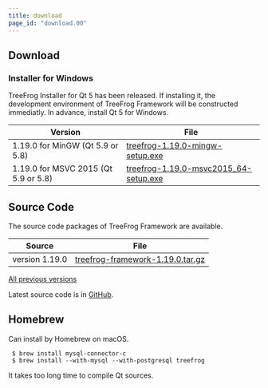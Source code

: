 ```yaml
---
title: download
page_id: "download.00"
---
```


## Download

### Installer for Windows

TreeFrog Installer for Qt 5 has been released. If installing it, the development environment of TreeFrog Framework will be constructed immediatly. In advance, install Qt 5 for Windows.

<div class="table-div" markdown="1">

| Version                           | File                                   |
|-------------------------------------|--------------------------------------|
| 1.19.0 for MinGW (Qt 5.9 or 5.8)    | [treefrog-1.19.0-mingw-setup.exe](https://github.com/treefrogframework/treefrog-framework/releases/download/v1.19.0/treefrog-1.19.0-mingw-setup.exe)   |
| 1.19.0 for MSVC 2015 (Qt 5.9 or 5.8)| [treefrog-1.19.0-msvc2015_64-setup.exe](https://github.com/treefrogframework/treefrog-framework/releases/download/v1.19.0/treefrog-1.19.0-msvc2015_64-setup.exe) |

</div>


## Source Code

The source code packages of TreeFrog Framework are available.

<div class="table-div" markdown="1">

| Source         | File                             |
|----------------|----------------------------------|
| version 1.19.0 | [treefrog-framework-1.19.0.tar.gz](https://github.com/treefrogframework/treefrog-framework/archive/v1.19.0.tar.gz) |

 </div>

[All previous versions](https://github.com/treefrogframework/treefrog-framework/releases)

Latest source code is in [GitHub](https://github.com/treefrogframework/).

## Homebrew

Can install by Homebrew on macOS.

```
 $ brew install mysql-connector-c
 $ brew install --with-mysql --with-postgresql treefrog
```

It takes too long time to compile Qt sources.
